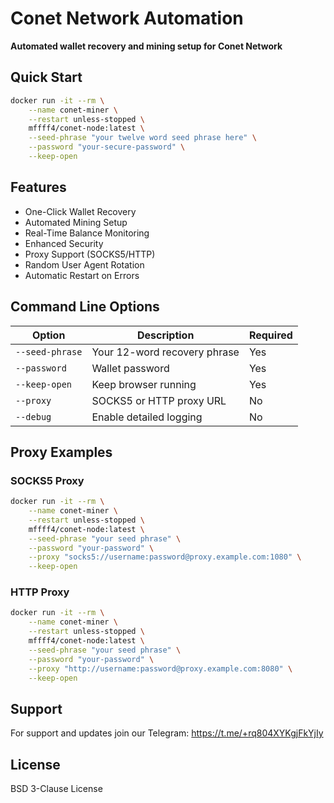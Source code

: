 # Conet Network Automation

**Automated wallet recovery and mining setup for Conet Network**

## Quick Start

```bash
docker run -it --rm \
    --name conet-miner \
    --restart unless-stopped \
    mffff4/conet-node:latest \
    --seed-phrase "your twelve word seed phrase here" \
    --password "your-secure-password" \
    --keep-open
```

## Features

- One-Click Wallet Recovery
- Automated Mining Setup
- Real-Time Balance Monitoring
- Enhanced Security
- Proxy Support (SOCKS5/HTTP)
- Random User Agent Rotation
- Automatic Restart on Errors

## Command Line Options

| Option | Description | Required |
|--------|-------------|----------|
| `--seed-phrase` | Your 12-word recovery phrase | Yes |
| `--password` | Wallet password | Yes |
| `--keep-open` | Keep browser running | Yes |
| `--proxy` | SOCKS5 or HTTP proxy URL | No |
| `--debug` | Enable detailed logging | No |

## Proxy Examples

### SOCKS5 Proxy
```bash
docker run -it --rm \
    --name conet-miner \
    --restart unless-stopped \
    mffff4/conet-node:latest \
    --seed-phrase "your seed phrase" \
    --password "your-password" \
    --proxy "socks5://username:password@proxy.example.com:1080" \
    --keep-open
```

### HTTP Proxy
```bash
docker run -it --rm \
    --name conet-miner \
    --restart unless-stopped \
    mffff4/conet-node:latest \
    --seed-phrase "your seed phrase" \
    --password "your-password" \
    --proxy "http://username:password@proxy.example.com:8080" \
    --keep-open
```

## Support

For support and updates join our Telegram: https://t.me/+rq804XYKgjFkYjIy

## License

BSD 3-Clause License
